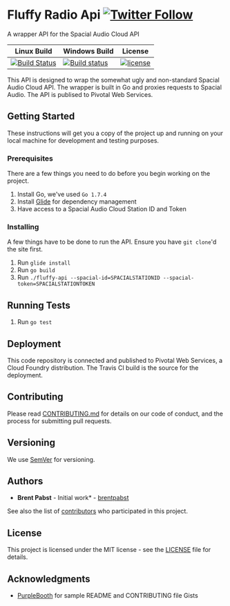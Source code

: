 # Fluffy Radio Api [![Twitter Follow](https://img.shields.io/twitter/follow/fluffy_radio.svg?style=social&label=Follow)]()
A wrapper API for the Spacial Audio Cloud API

| Linux Build | Windows Build | License |
| ----------- | ------------- | ------- |
| [![Build Status](https://img.shields.io/travis/fluffyradio/fluffy-api.svg)](https://travis-ci.org/fluffyradio/fluffy-api) | [![Build status](https://img.shields.io/appveyor/ci/brentpabst/fluffy-api.svg)](https://ci.appveyor.com/project/brentpabst/fluffy-api) | [![license](https://img.shields.io/github/license/fluffyradio/fluffy-api.svg)]() |

This API is designed to wrap the somewhat ugly and non-standard Spacial Audio Cloud API.  The wrapper is built in Go and proxies requests to Spacial Audio.  The API is publised to Pivotal Web Services.

## Getting Started
These instructions will get you a copy of the project up and running on your local machine for development and testing purposes.

### Prerequisites
There are a few things you need to do before you begin working on the project.
1. Install Go, we've used `Go 1.7.4`
1. Install [Glide](https://glide.sh) for dependency management
1. Have access to a Spacial Audio Cloud Station ID and Token

### Installing
A few things have to be done to run the API.  Ensure you have `git clone`'d the site first.
1. Run `glide install`
1. Run `go build`
1. Run `./fluffy-api --spacial-id=SPACIALSTATIONID --spacial-token=SPACIALSTATIONTOKEN`

## Running Tests
1. Run `go test`

## Deployment
This code repository is connected and published to Pivotal Web Services, a Cloud Foundry distribution.  The Travis CI build is the source for the deployment.

## Contributing
Please read [CONTRIBUTING.md](CONTRIBUTING.md) for details on our code of conduct, and the process for submitting pull requests.

## Versioning
We use [SemVer](http://semver.org/) for versioning.

## Authors
* **Brent Pabst** - Initial work* - [brentpabst](https://github.com/brentpabst)

See also the list of [contributors](https://github.com/203solutions/203solutions.github.io/contributors) who participated in this project.

## License
This project is licensed under the MIT license - see the [LICENSE](LICENSE) file for details.

## Acknowledgments

* [PurpleBooth](https://github.com/PurpleBooth) for sample README and CONTRIBUTING file Gists